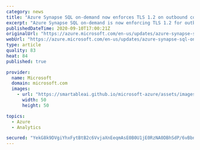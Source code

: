 ```yaml
---
category: news
title: "Azure Synapse SQL on-demand now enforces TLS 1.2 on outbound connections"
excerpt: "Azure Synapse SQL on-demand is now enforcing TLS 1.2 for outbound connections used by all SQL client applications."
publishedDateTime: 2020-09-10T17:00:21Z
originalUrl: "https://azure.microsoft.com/en-us/updates/azure-synapse-sql-ondemand-now-enforces-tls-12-on-outbound-connections/"
webUrl: "https://azure.microsoft.com/en-us/updates/azure-synapse-sql-ondemand-now-enforces-tls-12-on-outbound-connections/"
type: article
quality: 83
heat: 84
published: true

provider:
  name: Microsoft
  domain: microsoft.com
  images:
    - url: "https://smartableai.github.io/microsoft-azure/assets/images/organizations/microsoft.com-50x50.jpg"
      width: 50
      height: 50

topics:
  - Azure
  - Analytics

secured: "YekG8k9DVgiYhxFytBtB2c6VvjaXnEeqmAsE0B0U1jE0RzNA0DBhSdP/6vBbnUYB73Ju3KQu2rNUD7s7+QFg5zHl8P0+LV1yInHW8t+n+qAsxdA9B6A5oYVIzAyNP1E0wR2ZkoeTOx3osYyV9Wv2Y672dnNF9uwnbVPtpx/sp4ifPSiKTRhd/om30sThX7S3YxhnCxtUhuB2sHrDeZn5d9a5nntWexzaPF12l/te98Rfn8O/8KhSA2EvoaWZYvoZynFd55oCocDi5VZ+HMBPxWKlQi3LM/wvMNsx8y0AgeHt92YgSdl6igeY0+0QjbKXE4tesV2VTPFJOFgOh/Rbw+VrI1iEnw9zUJCvzyt+CMs=;aVyz837QgLndEGW8e+bC3A=="
---
```


